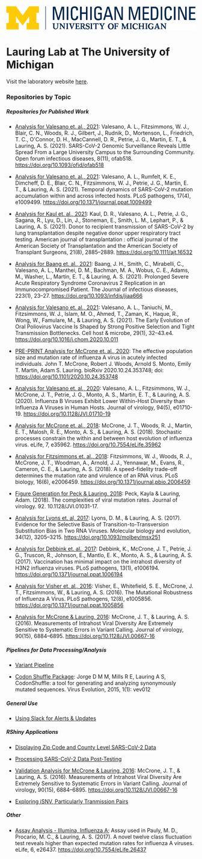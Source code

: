![](https://github.com/lauringlab/.github/blob/main/Michigan-Medicine_Logo-Horizontal-WEBHEX.png)

# Lauring Lab at The University of Michigan

Visit the laboratory website [here](<https://lauringlab.wordpress.com/>).

### Repositories by Topic

##### Repositories for Published Work

* [Analysis for Valesano et. al., 2021](<https://github.com/lauringlab/SARS2_Fall_2020>): Valesano, A. L., Fitzsimmons, W. J., Blair, C. N., Woods, R. J., Gilbert, J., Rudnik, D., Mortenson, L., Friedrich, T. C., O'Connor, D. H., MacCannell, D. R., Petrie, J. G., Martin, E. T., & Lauring, A. S. (2021). SARS-CoV-2 Genomic Surveillance Reveals Little Spread From a Large University Campus to the Surrounding Community. Open forum infectious diseases, 8(11), ofab518. https://doi.org/10.1093/ofid/ofab518

* [Analysis for Valesano et. al., 2021](<https://github.com/lauringlab/SARSCov2_Intrahost>): Valesano, A. L., Rumfelt, K. E., Dimcheff, D. E., Blair, C. N., Fitzsimmons, W. J., Petrie, J. G., Martin, E. T., & Lauring, A. S. (2021). Temporal dynamics of SARS-CoV-2 mutation accumulation within and across infected hosts. PLoS pathogens, 17(4), e1009499. https://doi.org/10.1371/journal.ppat.1009499

* [Analysis for Kaul et. al., 2021](<https://github.com/lauringlab/DonorDerivedInfection>): Kaul, D. R., Valesano, A. L., Petrie, J. G., Sagana, R., Lyu, D., Lin, J., Stoneman, E., Smith, L. M., Lephart, P., & Lauring, A. S. (2021). Donor to recipient transmission of SARS-CoV-2 by lung transplantation despite negative donor upper respiratory tract testing. American journal of transplantation : official journal of the American Society of Transplantation and the American Society of Transplant Surgeons, 21(8), 2885–2889. https://doi.org/10.1111/ajt.16532

* [Analysis for Baang et. al., 2021](<https://github.com/lauringlab/ProlongedReplicationCase>): Baang, J. H., Smith, C., Mirabelli, C., Valesano, A. L., Manthei, D. M., Bachman, M. A., Wobus, C. E., Adams, M., Washer, L., Martin, E. T., & Lauring, A. S. (2021). Prolonged Severe Acute Respiratory Syndrome Coronavirus 2 Replication in an Immunocompromised Patient. The Journal of infectious diseases, 223(1), 23–27. https://doi.org/10.1093/infdis/jiaa666

* [Analysis for Valesano et. al., 2021](<https://github.com/lauringlab/Poliovirus_Intrahost>): Valesano, A. L., Taniuchi, M., Fitzsimmons, W. J., Islam, M. O., Ahmed, T., Zaman, K., Haque, R., Wong, W., Famulare, M., & Lauring, A. S. (2021). The Early Evolution of Oral Poliovirus Vaccine Is Shaped by Strong Positive Selection and Tight Transmission Bottlenecks. Cell host & microbe, 29(1), 32–43.e4. https://doi.org/10.1016/j.chom.2020.10.011

* [PRE-PRINT Analysis for McCrone et. al., 2020](<https://github.com/lauringlab/IAV_within-host_Ne>): The effective population size and mutation rate of influenza A virus in acutely infected individuals. John T. McCrone, Robert J. Woods, Arnold S. Monto, Emily T. Martin, Adam S. Lauring. bioRxiv 2020.10.24.353748; doi: https://doi.org/10.1101/2020.10.24.353748

* [Analysis for Valesano et. al., 2020](<https://github.com/lauringlab/Host_level_IBV_evolution>): Valesano, A. L., Fitzsimmons, W. J., McCrone, J. T., Petrie, J. G., Monto, A. S., Martin, E. T., & Lauring, A. S. (2020). Influenza B Viruses Exhibit Lower Within-Host Diversity than Influenza A Viruses in Human Hosts. Journal of virology, 94(5), e01710-19. https://doi.org/10.1128/JVI.01710-19

* [Analysis for McCrone et. al., 2018](<https://github.com/lauringlab/Host_level_IAV_evolution>): McCrone, J. T., Woods, R. J., Martin, E. T., Malosh, R. E., Monto, A. S., & Lauring, A. S. (2018). Stochastic processes constrain the within and between host evolution of influenza virus. eLife, 7, e35962. https://doi.org/10.7554/eLife.35962

* [Analysis for Fitzsimmons et. al., 2018](<https://github.com/lauringlab/speed_fidelity>): Fitzsimmons, W. J., Woods, R. J., McCrone, J. T., Woodman, A., Arnold, J. J., Yennawar, M., Evans, R., Cameron, C. E., & Lauring, A. S. (2018). A speed-fidelity trade-off determines the mutation rate and virulence of an RNA virus. PLoS biology, 16(6), e2006459. https://doi.org/10.1371/journal.pbio.2006459

* [Figure Generation for Peck & Lauring, 2018](<https://github.com/lauringlab/JVI_Gem_2018>): Peck, Kayla & Lauring, Adam. (2018). The complexities of viral mutation rates. Journal of virology. 92. 10.1128/JVI.01031-17. 

* [Analysis for Lyons et. al, 2017](<https://github.com/lauringlab/TsTv_paper>): Lyons, D. M., & Lauring, A. S. (2017). Evidence for the Selective Basis of Transition-to-Transversion Substitution Bias in Two RNA Viruses. Molecular biology and evolution, 34(12), 3205–3215. https://doi.org/10.1093/molbev/msx251

* [Analysis for Debbink et. al., 2017](<https://github.com/lauringlab/Fluvacs_paper>): Debbink, K., McCrone, J. T., Petrie, J. G., Truscon, R., Johnson, E., Mantlo, E. K., Monto, A. S., & Lauring, A. S. (2017). Vaccination has minimal impact on the intrahost diversity of H3N2 influenza viruses. PLoS pathogens, 13(1), e1006194. https://doi.org/10.1371/journal.ppat.1006194

* [Analysis for Visher et. al., 2016](<https://github.com/lauringlab/MFE_paper>): Visher, E., Whitefield, S. E., McCrone, J. T., Fitzsimmons, W., & Lauring, A. S. (2016). The Mutational Robustness of Influenza A Virus. PLoS pathogens, 12(8), e1005856. https://doi.org/10.1371/journal.ppat.1005856

* [Analysis for McCrone & Lauring, 2016](<https://github.com/lauringlab/Benchmarking_paper>): McCrone, J. T., & Lauring, A. S. (2016). Measurements of Intrahost Viral Diversity Are Extremely Sensitive to Systematic Errors in Variant Calling. Journal of virology, 90(15), 6884–6895. https://doi.org/10.1128/JVI.00667-16


##### Pipelines for Data Processing/Analysis

* [Variant Pipeline](<https://github.com/lauringlab/variant_pipeline>)

* [Codon Shuffle Package](<https://github.com/lauringlab/CodonShuffle>): Jorge D M M, Mills R E, Lauring A S, CodonShuffle: a tool for generating and analyzing synonymously mutated sequences. Virus Evolution, 2015, 1(1): vev012


##### General Use

* [Using Slack for Alerts & Updates](<https://github.com/lauringlab/AlertCode>)


##### RShiny Applications

* [Displaying Zip Code and County Level SARS-CoV-2 Data](<https://github.com/lauringlab/sapphire_covid_display>)

* [Processing SARS-CoV-2 Data Post-Testing](<https://github.com/lauringlab/sarscov2_application>)

* [Validation Analysis for McCrone & Lauring, 2016](<https://github.com/lauringlab/benchmarking_shiny>): McCrone, J. T., & Lauring, A. S. (2016). Measurements of Intrahost Viral Diversity Are Extremely Sensitive to Systematic Errors in Variant Calling. Journal of virology, 90(15), 6884–6895. https://doi.org/10.1128/JVI.00667-16

* [Exploring iSNV, Particularly Tranmission Pairs](<https://github.com/lauringlab/Host_level_IAV_app>)


##### Other

* [Assay Analysis - Illumina, Influenza A](<https://github.com/lauringlab/NGS_mutation_rate_assay>); Assay used in Pauly, M. D., Procario, M. C., & Lauring, A. S. (2017). A novel twelve class fluctuation test reveals higher than expected mutation rates for influenza A viruses. eLife, 6, e26437. https://doi.org/10.7554/eLife.26437



